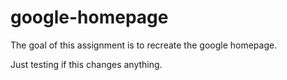 # google-homepage
The goal of this assignment is to recreate the google homepage.

Just testing if this changes anything.
